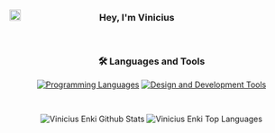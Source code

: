 
### <img src="https://i.pinimg.com/564x/6e/62/0e/6e620e51de8d5a57642f86817a91472d.jpg" width ="20"><b>ㅤﾠﾠﾠﾠﾠㅤㅤㅤ‎ Hey, I'm Vinicius </b>
<br>

<!-- Languages and Tools Section -->
<section>
  <h3 align="center">🛠️ Languages and Tools</h3>
  <div align="center">
    <!-- Programming Languages -->
    <div style="display: inline-block; margin-bottom: 10px;">
      <a href="https://skillicons.dev">
        <img src="https://skillicons.dev/icons?i=js,html,css,cs,unity" alt="Programming Languages" />
      </a>
    </div>
    <!-- Design and Development Tools -->
    <div style="display: inline-block;">
      <a href="https://skillicons.dev">
        <img src="https://skillicons.dev/icons?i=ai,ps,pr,visualstudio,blender" alt="Design and Development Tools" />
      </a>
    </div>
  </div>
</section>
<br>
<br>
<!-- Github Stats -->
<div style="text-align: center;">
    <img style="display: inline-block;" src="https://github-readme-stats.vercel.app/api?username=viniciusenki&include_all_commits=true&count_private=true&show_icons=true&line_height=30&title_color=f00d45&icon_color=f00d45&text_color=ffffffcf&bg_color=131313" alt="Vinicius Enki Github Stats">
    <img style="display: inline-block;" src="https://github-readme-stats.vercel.app/api/top-langs/?username=viniciusenki&layout=compact&theme=dark&bg_color=131313&text_color=ffffffcf&title_color=f00d45" alt="Vinicius Enki Top Languages"/>
</div>
